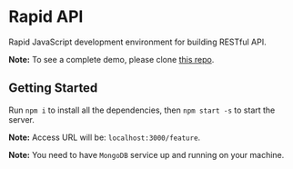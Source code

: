 # Rapid API

Rapid JavaScript development environment for building RESTful API.

**Note:** To see a complete demo, please clone [this repo](https://github.com/nuotron/rapid-api-demo).

## Getting Started

Run `npm i` to install all the dependencies,
then `npm start -s` to start the server.

**Note:** Access URL will be: `localhost:3000/feature`.

**Note:** You need to have `MongoDB` service up and running on your machine.
